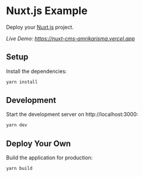 # Nuxt.js Example

Deploy your [Nuxt.js](https://nuxtjs.org) project.


_Live Demo: https://nuxt-cms-amrikarisma.vercel.app_

## Setup

Install the dependencies:

```bash
yarn install
```

## Development

Start the development server on http://localhost:3000:

```bash
yarn dev
```

## Deploy Your Own

Build the application for production:

```bash
yarn build
```



